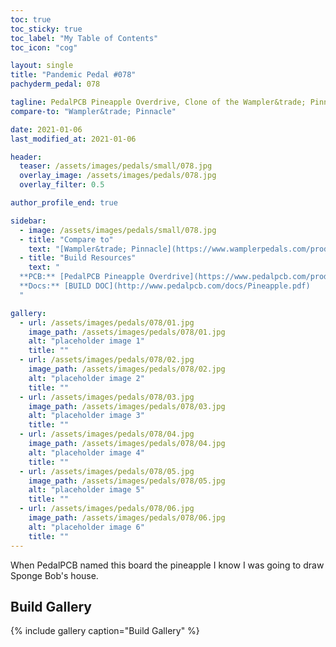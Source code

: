 ```yaml
---
toc: true
toc_sticky: true
toc_label: "My Table of Contents"
toc_icon: "cog"

layout: single
title: "Pandemic Pedal #078"
pachyderm_pedal: 078

tagline: PedalPCB Pineapple Overdrive, Clone of the Wampler&trade; Pinnacle
compare-to: "Wampler&trade; Pinnacle"

date: 2021-01-06
last_modified_at: 2021-01-06

header:
  teaser: /assets/images/pedals/small/078.jpg
  overlay_image: /assets/images/pedals/078.jpg
  overlay_filter: 0.5

author_profile_end: true

sidebar:
  - image: /assets/images/pedals/small/078.jpg
  - title: "Compare to"
    text: "[Wampler&trade; Pinnacle](https://www.wamplerpedals.com/products/distortion-overdrive/pinnacle-standard/)"
  - title: "Build Resources"
    text: "
  **PCB:** [PedalPCB Pineapple Overdrive](https://www.pedalpcb.com/product/pineapple/)<br>
  **Docs:** [BUILD DOC](http://www.pedalpcb.com/docs/Pineapple.pdf)
  "

gallery:
  - url: /assets/images/pedals/078/01.jpg
    image_path: /assets/images/pedals/078/01.jpg
    alt: "placeholder image 1"
    title: ""
  - url: /assets/images/pedals/078/02.jpg
    image_path: /assets/images/pedals/078/02.jpg
    alt: "placeholder image 2"
    title: ""
  - url: /assets/images/pedals/078/03.jpg
    image_path: /assets/images/pedals/078/03.jpg
    alt: "placeholder image 3"
    title: ""
  - url: /assets/images/pedals/078/04.jpg
    image_path: /assets/images/pedals/078/04.jpg
    alt: "placeholder image 4"
    title: ""
  - url: /assets/images/pedals/078/05.jpg
    image_path: /assets/images/pedals/078/05.jpg
    alt: "placeholder image 5"
    title: ""
  - url: /assets/images/pedals/078/06.jpg
    image_path: /assets/images/pedals/078/06.jpg
    alt: "placeholder image 6"
    title: ""
---
```


When PedalPCB named this board the pineapple I know I was going to draw Sponge Bob's house. 

## Build Gallery

{% include gallery caption="Build Gallery" %}